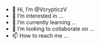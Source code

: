 - 👋 Hi, I’m @VcrypticzV
- 👀 I’m interested in ...
- 🌱 I’m currently learning ...
- 💞️ I’m looking to collaborate on ...
- 📫 How to reach me ...

<!---
VcrypticzV/VcrypticzV is a ✨ special ✨ repository because its `README.md` (this file) appears on your GitHub profile.
You can click the Preview link to take a look at your changes.
--->
